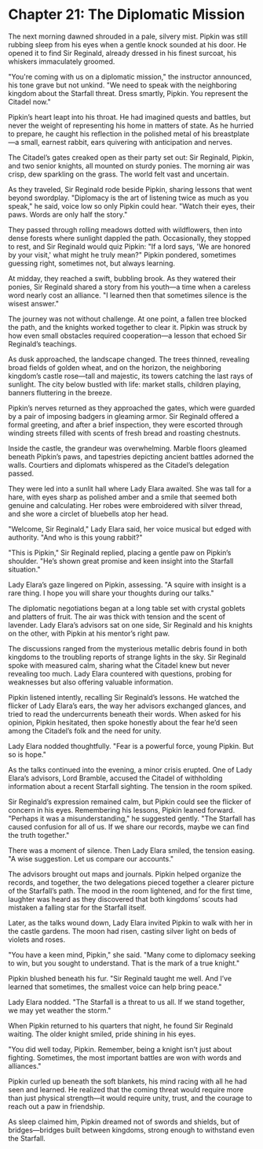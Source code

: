 # Chapter 21: The Diplomatic Mission

The next morning dawned shrouded in a pale, silvery mist. Pipkin was still rubbing sleep from his eyes when a gentle knock sounded at his door. He opened it to find Sir Reginald, already dressed in his finest surcoat, his whiskers immaculately groomed.

"You're coming with us on a diplomatic mission," the instructor announced, his tone grave but not unkind. "We need to speak with the neighboring kingdom about the Starfall threat. Dress smartly, Pipkin. You represent the Citadel now."

Pipkin’s heart leapt into his throat. He had imagined quests and battles, but never the weight of representing his home in matters of state. As he hurried to prepare, he caught his reflection in the polished metal of his breastplate—a small, earnest rabbit, ears quivering with anticipation and nerves.

The Citadel’s gates creaked open as their party set out: Sir Reginald, Pipkin, and two senior knights, all mounted on sturdy ponies. The morning air was crisp, dew sparkling on the grass. The world felt vast and uncertain.

As they traveled, Sir Reginald rode beside Pipkin, sharing lessons that went beyond swordplay. "Diplomacy is the art of listening twice as much as you speak," he said, voice low so only Pipkin could hear. "Watch their eyes, their paws. Words are only half the story."

They passed through rolling meadows dotted with wildflowers, then into dense forests where sunlight dappled the path. Occasionally, they stopped to rest, and Sir Reginald would quiz Pipkin: "If a lord says, 'We are honored by your visit,' what might he truly mean?" Pipkin pondered, sometimes guessing right, sometimes not, but always learning.

At midday, they reached a swift, bubbling brook. As they watered their ponies, Sir Reginald shared a story from his youth—a time when a careless word nearly cost an alliance. "I learned then that sometimes silence is the wisest answer."

The journey was not without challenge. At one point, a fallen tree blocked the path, and the knights worked together to clear it. Pipkin was struck by how even small obstacles required cooperation—a lesson that echoed Sir Reginald’s teachings.

As dusk approached, the landscape changed. The trees thinned, revealing broad fields of golden wheat, and on the horizon, the neighboring kingdom’s castle rose—tall and majestic, its towers catching the last rays of sunlight. The city below bustled with life: market stalls, children playing, banners fluttering in the breeze.

Pipkin’s nerves returned as they approached the gates, which were guarded by a pair of imposing badgers in gleaming armor. Sir Reginald offered a formal greeting, and after a brief inspection, they were escorted through winding streets filled with scents of fresh bread and roasting chestnuts.

Inside the castle, the grandeur was overwhelming. Marble floors gleamed beneath Pipkin’s paws, and tapestries depicting ancient battles adorned the walls. Courtiers and diplomats whispered as the Citadel’s delegation passed.

They were led into a sunlit hall where Lady Elara awaited. She was tall for a hare, with eyes sharp as polished amber and a smile that seemed both genuine and calculating. Her robes were embroidered with silver thread, and she wore a circlet of bluebells atop her head.

"Welcome, Sir Reginald," Lady Elara said, her voice musical but edged with authority. "And who is this young rabbit?"

"This is Pipkin," Sir Reginald replied, placing a gentle paw on Pipkin’s shoulder. "He’s shown great promise and keen insight into the Starfall situation."

Lady Elara’s gaze lingered on Pipkin, assessing. "A squire with insight is a rare thing. I hope you will share your thoughts during our talks."

The diplomatic negotiations began at a long table set with crystal goblets and platters of fruit. The air was thick with tension and the scent of lavender. Lady Elara’s advisors sat on one side, Sir Reginald and his knights on the other, with Pipkin at his mentor’s right paw.

The discussions ranged from the mysterious metallic debris found in both kingdoms to the troubling reports of strange lights in the sky. Sir Reginald spoke with measured calm, sharing what the Citadel knew but never revealing too much. Lady Elara countered with questions, probing for weaknesses but also offering valuable information.

Pipkin listened intently, recalling Sir Reginald’s lessons. He watched the flicker of Lady Elara’s ears, the way her advisors exchanged glances, and tried to read the undercurrents beneath their words. When asked for his opinion, Pipkin hesitated, then spoke honestly about the fear he’d seen among the Citadel’s folk and the need for unity.

Lady Elara nodded thoughtfully. "Fear is a powerful force, young Pipkin. But so is hope."

As the talks continued into the evening, a minor crisis erupted. One of Lady Elara’s advisors, Lord Bramble, accused the Citadel of withholding information about a recent Starfall sighting. The tension in the room spiked.

Sir Reginald’s expression remained calm, but Pipkin could see the flicker of concern in his eyes. Remembering his lessons, Pipkin leaned forward. "Perhaps it was a misunderstanding," he suggested gently. "The Starfall has caused confusion for all of us. If we share our records, maybe we can find the truth together."

There was a moment of silence. Then Lady Elara smiled, the tension easing. "A wise suggestion. Let us compare our accounts."

The advisors brought out maps and journals. Pipkin helped organize the records, and together, the two delegations pieced together a clearer picture of the Starfall’s path. The mood in the room lightened, and for the first time, laughter was heard as they discovered that both kingdoms’ scouts had mistaken a falling star for the Starfall itself.

Later, as the talks wound down, Lady Elara invited Pipkin to walk with her in the castle gardens. The moon had risen, casting silver light on beds of violets and roses.

"You have a keen mind, Pipkin," she said. "Many come to diplomacy seeking to win, but you sought to understand. That is the mark of a true knight."

Pipkin blushed beneath his fur. "Sir Reginald taught me well. And I’ve learned that sometimes, the smallest voice can help bring peace."

Lady Elara nodded. "The Starfall is a threat to us all. If we stand together, we may yet weather the storm."

When Pipkin returned to his quarters that night, he found Sir Reginald waiting. The older knight smiled, pride shining in his eyes.

"You did well today, Pipkin. Remember, being a knight isn’t just about fighting. Sometimes, the most important battles are won with words and alliances."

Pipkin curled up beneath the soft blankets, his mind racing with all he had seen and learned. He realized that the coming threat would require more than just physical strength—it would require unity, trust, and the courage to reach out a paw in friendship.

As sleep claimed him, Pipkin dreamed not of swords and shields, but of bridges—bridges built between kingdoms, strong enough to withstand even the Starfall.
